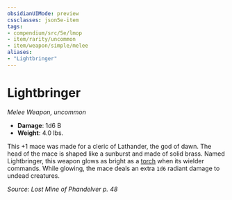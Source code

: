 ```yaml
---
obsidianUIMode: preview
cssclasses: json5e-item
tags:
- compendium/src/5e/lmop
- item/rarity/uncommon
- item/weapon/simple/melee
aliases: 
- "Lightbringer"
---
```

# Lightbringer
*Melee Weapon, uncommon*  

- **Damage**: 1d6 B
- **Weight**: 4.0 lbs.

This +1 mace was made for a cleric of Lathander, the god of dawn. The head of the mace is shaped like a sunburst and made of solid brass. Named Lightbringer, this weapon glows as bright as a [torch](/compendium/items/torch.md) when its wielder commands. While glowing, the mace deals an extra `1d6` radiant damage to undead creatures.

*Source: Lost Mine of Phandelver p. 48*